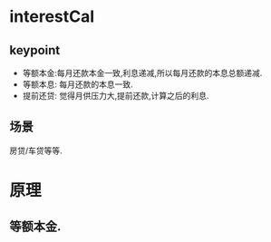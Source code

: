 # interestCal
## keypoint
* 等额本金:每月还款本金一致,利息递减,所以每月还款的本息总额递减.
* 等额本息: 每月还款的本息一致.
* 提前还贷: 觉得月供压力大,提前还款,计算之后的利息.

## 场景
房贷/车贷等等.


# 原理
## 等额本金.

